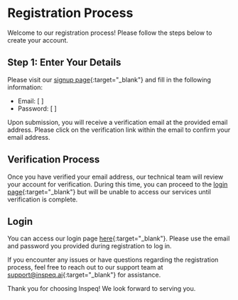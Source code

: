 # Registration Process

Welcome to our registration process! Please follow the steps below to create your account.

## Step 1: Enter Your Details

Please visit our [signup page](https://app.inspeq.ai/signup){:target="_blank"} and fill in the following information:
- Email: [ ]
- Password: [ ]


Upon submission, you will receive a verification email at the provided email address. Please click on the verification link within the email to confirm your email address.

## Verification Process

Once you have verified your email address, our technical team will review your account for verification. During this time, you can proceed to the [login page](https://app.inspeq.ai/login){:target="_blank"} but will be unable to access our services until verification is complete.


## Login

You can access our login page [here](https://app.inspeq.ai/login){:target="_blank"}. Please use the email and password you provided during registration to log in.

If you encounter any issues or have questions regarding the registration process, feel free to reach out to our support team at [support@inspeq.ai](mailto:support@inspeq.ai){:target="_blank"} for assistance.

Thank you for choosing Inspeq! We look forward to serving you.
